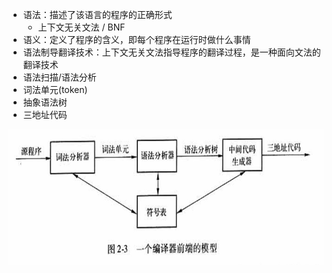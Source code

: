 
* 语法：描述了该语言的程序的正确形式
    - 上下文无关文法 / BNF
* 语义：定义了程序的含义，即每个程序在运行时做什么事情
* 语法制导翻译技术：上下文无关文法指导程序的翻译过程，是一种面向文法的翻译技术
* 语法扫描/语法分析
* 词法单元(token)
* 抽象语法树
* 三地址代码

<div align=center><img alt="图2.3 - 一个编译器前端的模型.jpg" src="图2.3 - 一个编译器前端的模型.jpg" height="217"/></div>
